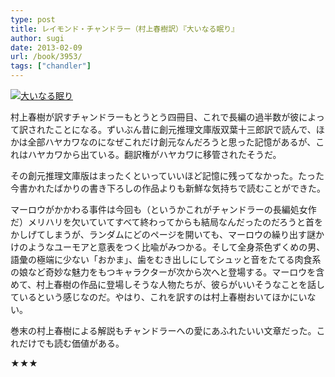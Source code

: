 ```yaml
---
type: post
title: レイモンド・チャンドラー（村上春樹訳）『大いなる眠り』
author: sugi
date: 2013-02-09
url: /book/3953/
tags: ["chandler"]
---
```

<a href="http://www.amazon.co.jp/exec/obidos/ASIN/4152093420/chezsugi-22/ref=nosim/" onclick="_gaq.push(['_trackEvent', 'outbound-article', 'http://www.amazon.co.jp/exec/obidos/ASIN/4152093420/chezsugi-22/ref=nosim/', '']);" name="amazletlink" target="_blank"><img src="http://i0.wp.com/ecx.images-amazon.com/images/I/41RusjsHTkL._SL160_.jpg?w=660" alt="大いなる眠り" class="alignleft"  data-recalc-dims="1" /></a>

村上春樹が訳すチャンドラーもとうとう四冊目、これで長編の過半数が彼によって訳されたことになる。ずいぶん昔に創元推理文庫版双葉十三郎訳で読んで、ほかは全部ハヤカワなのになぜこれだけ創元なんだろうと思った記憶があるが、これはハヤカワから出ている。翻訳権がハヤカワに移管されたそうだ。

その創元推理文庫版はまったくといっていいほど記憶に残ってなかった。たった今書かれたばかりの書き下ろしの作品よりも新鮮な気持ちで読むことができた。

マーロウがかかわる事件は今回も（というかこれがチャンドラーの長編処女作だ）メリハリを欠いていてすべて終わってからも結局なんだったのだろうと首をかしげてしまうが、ランダムにどのページを開いても、マーロウの繰り出す謎かけのようなユーモアと意表をつく比喩がみつかる。そして全身茶色ずくめの男、語彙の極端に少ない「おかま」、歯をむき出しにしてシュッと音をたてる肉食系の娘など奇妙な魅力をもつキャラクターが次から次へと登場する。マーロウを含めて、村上春樹の作品に登場しそうな人物たちが、彼らがいいそうなことを話しているという感じなのだ。やはり、これを訳すのは村上春樹おいてほかにいない。

巻末の村上春樹による解説もチャンドラーへの愛にあふれたいい文章だった。これだけでも読む価値がある。

★★★
